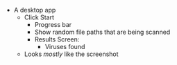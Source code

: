 * A desktop app
  * Click Start
    * Progress bar
    * Show random file paths that are being scanned
    * Results Screen: 
      * Viruses found
  * Looks _mostly_ like the screenshot